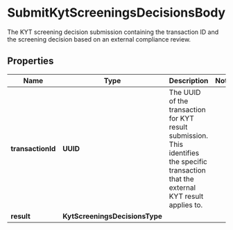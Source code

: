 

# SubmitKytScreeningsDecisionsBody

The KYT screening decision submission containing the transaction ID and the screening decision based on an external compliance review.

## Properties

| Name | Type | Description | Notes |
|------------ | ------------- | ------------- | -------------|
|**transactionId** | **UUID** | The UUID of the transaction for KYT result submission. This identifies the specific transaction that the external KYT result applies to. |  |
|**result** | **KytScreeningsDecisionsType** |  |  |



